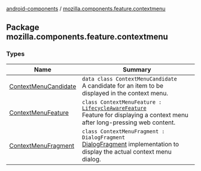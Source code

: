 [android-components](../index.md) / [mozilla.components.feature.contextmenu](./index.md)

## Package mozilla.components.feature.contextmenu

### Types

| Name | Summary |
|---|---|
| [ContextMenuCandidate](-context-menu-candidate/index.md) | `data class ContextMenuCandidate`<br>A candidate for an item to be displayed in the context menu. |
| [ContextMenuFeature](-context-menu-feature/index.md) | `class ContextMenuFeature : `[`LifecycleAwareFeature`](../mozilla.components.support.base.feature/-lifecycle-aware-feature/index.md)<br>Feature for displaying a context menu after long-pressing web content. |
| [ContextMenuFragment](-context-menu-fragment/index.md) | `class ContextMenuFragment : DialogFragment`<br>[DialogFragment](#) implementation to display the actual context menu dialog. |
